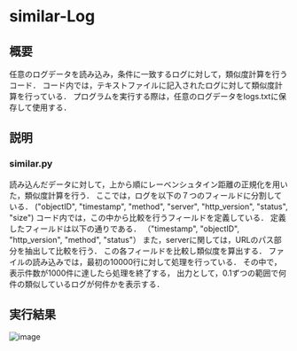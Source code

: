 # similar-Log

## 概要
任意のログデータを読み込み，条件に一致するログに対して，類似度計算を行うコード．
コード内では，テキストファイルに記入されたログに対して類似度計算を行っている．
プログラムを実行する際は，任意のログデータをlogs.txtに保存して使用する．

## 説明
### similar.py
読み込んだデータに対して，上から順にレーベンシュタイン距離の正規化を用いた，類似度計算を行う．
ここでは，ログを以下の７つのフィールドに分割している．
("objectID", "timestamp", "method", "server", "http_version", "status", "size")
コード内では，この中から比較を行うフィールドを定義している．
定義したフィールドは以下の通りである．
（"timestamp", "objectID", "http_version", "method", "status"）
また，serverに関しては，URLのパス部分を抽出して比較を行う．
この各フィールドを比較し類似度を算出する．
ファイルの読み込みでは，最初の10000行に対して処理を行っている．
その中で，表示件数が1000件に達したら処理を終了する，
出力として，0.1ずつの範囲で何件の類似しているログが何件かを表示する．


## 実行結果


![image](https://github.com/user-attachments/assets/766564bc-e6af-476f-bcaa-fc9bf4fd6ead)
